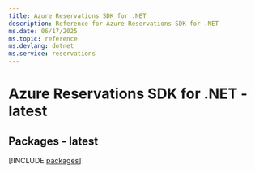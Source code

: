 ```yaml
---
title: Azure Reservations SDK for .NET
description: Reference for Azure Reservations SDK for .NET
ms.date: 06/17/2025
ms.topic: reference
ms.devlang: dotnet
ms.service: reservations
---
```

# Azure Reservations SDK for .NET - latest
## Packages - latest
[!INCLUDE [packages](reservations-index.md)]